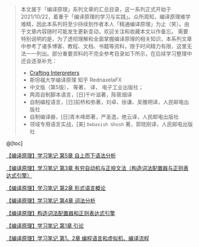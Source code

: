 > 本文属于「编译原理」系列文章的汇总目录，这一系列正式开始于2021/10/22，着重于「编译原理的学习与实践」。众所周知，编译原理难学难精，因此本系列将至少持续到作者本人「精通编译原理」为止（笑）。由于文章内容随时可能发生更新变动，欢迎关注和收藏本文以作备忘。
> <b></b>
需要特别说明的是，为了透彻理解和全面掌握编译原理的相关知识，本系列文章中参考了诸多博客、教程、文档、书籍等资料，限于时间精力有限，这里无法一一列出。部分重要资料的不完全参考目录如下所示，在后续学习整理中还会逐渐补充：
> - [Crafting Interpreters](http://craftinginterpreters.com/contents.html)
> - 斯坦福大学编译原理 知乎 RednaxelaFX
> -  中文版（第5版）， 等著， 译， 电子工业出版社； 
> - 两周自制脚本语言，[日]千叶滋著，陈筱烟译
> - 自制编程语言，[日]前桥和弥著，刘卓、徐谦、吴雅明译，人民邮电出版社
> - 自制编译器，[日]青木峰郎著，严圣逸，绝云译，人民邮电出版社
> - 领域专用语言实战，[美] `Debasish Ghosh` 著，郭晓刚译，人民邮电出版社


@[toc]

[【编译原理】学习笔记 第5章 自上而下语法分析](https://editor.csdn.net/md/?articleId=109899888)
 

[【编译原理】学习笔记 第3章 有穷自动机与正规文法（构造词法配置器与正则表达式引擎）](https://editor.csdn.net/md/?articleId=109098826)
 

[【编译原理】学习笔记 第2章 形式语言概论](https://editor.csdn.net/md/?articleId=108943622)
 
[【编译原理】学习笔记 第4章 词法分析](https://editor.csdn.net/md/?articleId=109899830)
 

[【编译原理】构造词法配置器和正则表达式引擎](https://editor.csdn.net/md/?articleId=106977717)
 

[【编译原理】学习笔记 第1章 引论](https://editor.csdn.net/md/?articleId=106045968)
 

[【编译原理】学习笔记 第1、2章 编程语言和虚拟机、编译流程](https://editor.csdn.net/md/?articleId=108828530)


